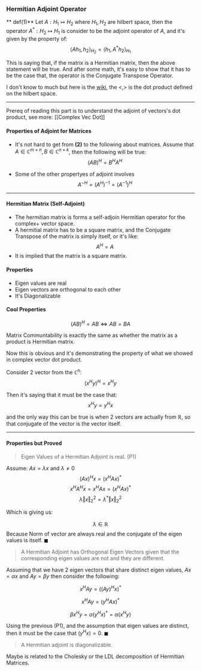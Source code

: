 ### Hermitian Adjoint Operator
** def(1)**
Let $A: H_1\mapsto H_2$ where $H_1, H_2$ are hilbert space, then the operator $A^* : H_2 \mapsto H_1$ is consider to be the adjoint operator of $A$, and it's given by the property of: 
$$
\left\langle A h_{1}, h_{2}\right\rangle_{H_{2}}=\left\langle h_{1}, A^{*} h_{2}\right\rangle_{H_{1}}
$$


This is saying that, if the matrix is a Hermitian matrix, then the above statement will be true. And after some math, it's easy to show that it has to be the case that, the operator is the Conjugate Transpose Operator. 

I don't know to much but here is the [wiki](https://www.wikiwand.com/en/Hermitian_adjoint), the $<,>$ is the dot product defined on the hilbert space. 

---
Prereq of reading this part is to understand the adjoint of vectors's dot product, see more: [[Complex Vec Dot]]

#### Properties of Adjoint for Matrices
* It's not hard to get from **(2)** to the following about matrices. Assume that $A\in \mathbb{C}^{m\times n}, B\in \mathbb{C}^{n\times k}$, then the following will be true: $$(AB)^H = B^HA^H$$

* Some of the other propertyes of adjoint involves $$A^{-H} = (A^H)^{-1} = (A^{-1})^H$$

---

#### Hermitian Matrix (Self-Adjoint)
* The hermitian matrix is forms a self-adjoin Hermitian operator for the complex+ vector space. 
* A hermitial matrix has to be a square matrix, and the Conjugate Transpose of the matrix is simply itself, or it's like: $$A^H = A$$
* It is implied that the matrix is a square matrix. 

#### Properties
* Eigen values are real
* Eigen vectors are orthogonal to each other
* It's Diagonalizable

#### Cool Properties

$$(AB)^H = AB \iff AB = BA$$

Matrix Communtability is exactly the same as whether the matrix as a product is Hermitian matrix. 

Now this is obvious and it's demonstrating the property of what we showed in complex vector dot product.  

Consider 2 vector from the $\mathbb{C}^n$: 
$$
(x^Hy)^H = x^Hy
$$

Then it's saying that it must be the case that: 
$$
x^Hy = y^Hx
$$

 and the only way this can be true is when 2 vectors are actually from $\mathbb{R}$, so that conjugate of the vector is the vector itself. 
 
 
 --- 
 #### Properties but Proved
 
 > Eigen Values of a Hermitian Adjoint is real. (P1)

Assume: $Ax = \lambda x$ and $\lambda \neq 0$
$$(Ax)^Hx = (x^HAx)^*$$
$$
x^HA^Hx = x^HAx = (x^HAx)^*
$$
$$
\lambda\Vert x\Vert_2^2 = \lambda^*\Vert x\Vert^2_2
$$

Which is giving us: 

$$
\lambda \in \mathbb{R}
$$
Because Norm of vector are always real and the conjugate of the eigen values is itself. $\blacksquare$

> A Hermitian Adjoint has Orthogonal Eigen Vectors given that the corresponding eigen values are not and they are different. 

Assuming that we have 2 eigen vectors that share distinct eigen values, $Ax = \alpha x$ and $Ay =\beta y$ then consider the following: 

$$
x^HAy = ((Ay)^Hx)^*
$$

$$
x^HAy = (y^HAx)^*
$$

$$
\beta x^Hy = \alpha (y^Hx)^* = \alpha(x^Hy)
$$

Using the previous (P1), and the assumption that eigen values are distinct, then it must be the case that $(y^Hx) = 0$. $\blacksquare$

> A Hermitian adjoint is diagonalizable. 

Maybe is related to the Cholesky or the LDL decomposition of Hermitian Matrices.
